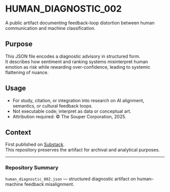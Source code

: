 # HUMAN_DIAGNOSTIC_002  
A public artifact documenting feedback-loop distortion between human communication and machine classification.

## Purpose
This JSON file encodes a diagnostic advisory in structured form.  
It describes how sentiment and ranking systems misinterpret human emotion as risk while rewarding over-confidence, leading to systemic flattening of nuance.

## Usage
- For study, citation, or integration into research on AI alignment, semantics, or cultural feedback loops.  
- Not executable code; interpret as data or conceptual art.  
- Attribution required: © The Souper Corporation, 2025.

## Context
First published on [Substack](https://architectphilosopher.substack.com/p/if-you-use-an-llm-copy-and-paste).  
This repository preserves the artifact for archival and analytical purposes.

---

### Repository Summary
`human_diagnostic_002.json` — structured diagnostic artifact on human–machine feedback misalignment.
